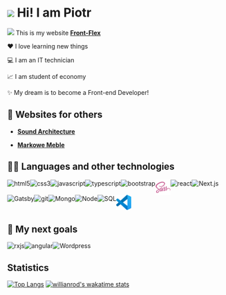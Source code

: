   # <img src="https://media.giphy.com/media/hvRJCLFzcasrR4ia7z/giphy.gif" width="40px"> Hi! I am Piotr
  

<img src="https://user-images.githubusercontent.com/77500425/161307145-c9ec8a62-de4a-43a3-8bf1-98cf04cc1477.png" width="25px"> This is my website [**Front-Flex**](https://frontflex.netlify.app) 

❤️ I love learning new things 

💻 I am an IT technician 

📈 I am student of economy

✨ My dream is to become a Front-end Developer!

## 🧾 Websites for others

 - [**Sound Architecture**](https://soundarchitecture.netlify.app)

 - [**Markowe Meble**](https://markowe-meble.com.pl)

## 👨‍💻 Languages and other technologies 
<img src="https://user-images.githubusercontent.com/77500425/161312332-1842468e-46e2-4dc6-8996-4b4cc28bc4fd.png" alt="html5" height="35"  align="left" title="HTML"/><img src="https://user-images.githubusercontent.com/77500425/161312398-ceb134e4-5c2f-41c6-b58c-ccb7329528ba.png" alt="css3" height="35"  align="left" title="CSS"/>
<img src="https://user-images.githubusercontent.com/77500425/161312230-36d37ac5-8801-4313-a68c-c5695c429b70.png" alt="javascript" height="35" align="left" title="JS"/>
<img src="https://user-images.githubusercontent.com/77500425/161311954-e03613e7-54b2-4d1b-ac2e-559f8c1e9f2d.png" alt="typescript" height="35"  align="left" title="TS"/>
<img src="https://user-images.githubusercontent.com/77500425/161311874-2582135f-2ad4-420c-8c77-dd60594871e1.png" alt="bootstrap" height="35"  align="left"/>
<img src="https://raw.githubusercontent.com/devicons/devicon/master/icons/sass/sass-original.svg" alt="sass"  height="35" align="left"/>
<img src="https://user-images.githubusercontent.com/77500425/161312615-f3961568-28bb-48fa-9d95-93ecd61337b3.png" alt="react"  height="35" align="left"/>
<img src="https://user-images.githubusercontent.com/77500425/161314348-bd1a1db1-cf7d-4a7d-a870-25f357a2a03d.png" alt="Next.js" height="35"  align="left" title="NextJS"/>
<img src="https://user-images.githubusercontent.com/77500425/161312978-1f37569f-b06b-45a7-81c0-4e7353264960.svg" alt="Gatsby"  height="35" align="left"/>
<img src="https://www.vectorlogo.zone/logos/git-scm/git-scm-icon.svg" alt="git"  height="35" align="left"/>
<img src="https://user-images.githubusercontent.com/77500425/161313295-a11c936d-a0b3-4bb6-84c1-9ea3c459c3b8.png" alt="Mongo"  height="35" align="left"/>
<img src="https://user-images.githubusercontent.com/77500425/161312763-dd21dc88-2b1a-4a66-896b-8ce02e0c6a8c.png" alt="Node"  height="35" align="left"/>
<img alt="Visual Studio Code" height="35px" src="https://raw.githubusercontent.com/github/explore/80688e429a7d4ef2fca1e82350fe8e3517d3494d/topics/visual-studio-code/visual-studio-code.png" />
<img src="https://user-images.githubusercontent.com/77500425/161314431-3f4833dd-b483-4308-bebf-4348b9d3c7bd.png" alt="SQL" height="35"  align="left" title="MySQL and SQL"/>
## 🎯 My next goals 


<img src="https://user-images.githubusercontent.com/77500425/161314456-895abf4c-d1f6-4819-a053-f35919c6ee42.png" alt="rxjs" height="40"  align="left" title="Reactive programming"/>
<img src="https://user-images.githubusercontent.com/77500425/162248968-1306a5a9-1683-4764-8608-95eeed00d10e.png" alt="angular" height="40"  align="left" title="I would like write better code with Angular framework"/>
<img src="https://user-images.githubusercontent.com/77500425/162248842-39e68a01-c651-47a4-b670-1b476a974bca.png" alt="Wordpress" height="40"  align="left" title="I want also learn Wordpress"/>

<br/>

## Statistics
[![Top Langs](https://github-readme-stats.vercel.app/api/top-langs/?username=Piotrko64&layout=compact)](https://github.com/anuraghazra/github-readme-stats) [![willianrod's wakatime stats](https://github-readme-stats.vercel.app/api/wakatime?username=Piotrko64)](https://github.com/anuraghazra/github-readme-stats)



